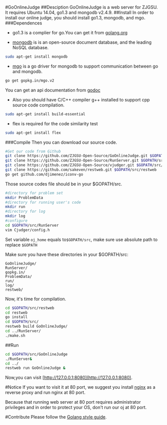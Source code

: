 #GoOnlineJudge
##Desciption
GoOnlineJudge is a web server for ZJGSU.  
It requires Ubuntu 14.04, go1.3 and mongodb v2.4.9.
##Install
In order to install our online judge, you should install go1.3, mongodb, and mgo.
###Dependences
+ go1.3 is a complier for go.You can get it from [golang.org](http://golang.org)

+ [mongodb](http://www.mongodb.org/) is is an open-source document database, and the leading NoSQL database.  
```bash
sudo apt-get install mongodb
```

+ [mgo](http://gopkg.in/mgo.v2) is a go driver for mongodb to support communication between go and mongodb. 
```bash
go get gopkg.in/mgo.v2
```
You can get an api documentation from [godoc](http://godoc.org/gopkg.in/mgo.v2)

+ Also you should have C/C++ compiler g++ installed to support cpp source code compilation.
```bash
sudo apt-get install build-essential
```

+ flex is required for the code similarity test
```bash
sudo apt-get install flex
```

###Compile
Then you can download our source code.
```bash
#Get our code from Github
git clone https://github.com/ZJGSU-Open-Source/GoOnlineJudge.git $GOPATH/src/GoOnlineJudge
git clone https://github.com/ZJGSU-Open-Source/RunServer.git $GOPATH/src/RunServer
git clone https://github.com/ZJGSU-Open-Source/vjudger.git $GOPATH/src/vjudger
git clone https://github.com/sakeven/restweb.git $GOPATH/src/restweb
go get github.com/djimenez/iconv-go
```
Those source codes file should be in your $GOPATH/src. 
```bash
#directory for problem set
mkdir ProblemData
#directory for running user's code
mkdir run
#directory for log
mkdir log
#configure
cd $GOPATH/src/RunServer
vim Cjudger/config.h
```

Set variable `oj_home` equals to`$GOPATH/src`, make sure use absolute path to replace `$GOPATH`

Make sure you have these directories in your $GOPATH/src:

	GoOnlineJudge/
	RunServer/
	gopkg.in/
	ProblemData/
	run/
	log/
	restweb/

Now, it's time for compilation.
```bash
cd $GOPATH/src/restweb
cd restweb
go install
cd $GOPATH/src/
restweb build GoOnlineJudge/	
cd ../RunServer/
./make.sh
```

##Run
```bash
cd $GOPATH/src/GoOnlineJudge
./RunServer&
cd ../
restweb run GoOnlineJudge &
```
Now,you can visit [http://127.0.0.1:8080](http://127.0.0.1:8080).

#Notice
If you want to visit it at 80 port, we suggest you install [nginx](http://nginx.org/) as a reverse proxy and run nginx at 80 port. 

Because that running web server at 80 port requires administrator privileges and in order to protect your OS, don't run our oj at 80 port.

#Contribute
Please follow the [Golang style guide](./docs/Golang_Style_Guide.md).
